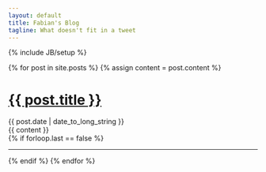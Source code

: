 ```yaml
---
layout: default
title: Fabian's Blog
tagline: What doesn't fit in a tweet
---
```

{% include JB/setup %}



{% for post in site.posts %}
  {% assign content = post.content %}
  <div class="row-fluid post-full">
    <h1 class="entry-title">
    <a href="{{ root_url }}{{ post.url }}">{{ post.title }}</a>
    </h1>
    <div class="date">
      <span>{{ post.date | date_to_long_string }}</span>
    </div>
    <div class="entry-content">{{ content }}</div>
  </div>
  {% if forloop.last == false %}
  <hr>
  {% endif %}
{% endfor %}

